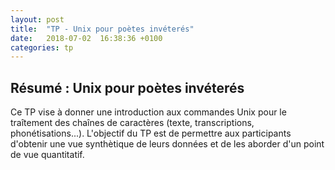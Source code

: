 ```yaml
---
layout: post
title:  "TP - Unix pour poètes invéterés"
date:   2018-07-02  16:38:36 +0100
categories: tp
---
```


## Résumé : Unix pour poètes invéterés

Ce TP vise à donner une introduction aux commandes Unix pour le traîtement des chaînes de caractères (texte, transcriptions, phonétisations...). L'objectif du TP est de permettre aux participants d'obtenir une vue synthètique de leurs données et de les aborder d'un point de vue quantitatif. 

